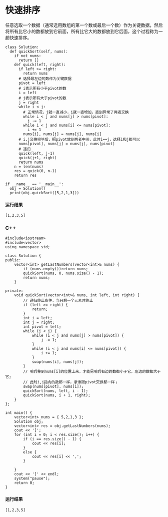 # 快速排序
任意选取一个数据（通常选用数组的第一个数或最后一个数）作为关键数据，然后将所有比它小的数都放到它前面，所有比它大的数都放到它后面，这个过程称为一趟快速排序。

    class Solution:
      def quickSort(self, nums):
        if not nums:
          return []
        def quick(left, right):
          if left >= right:
            return nums
          # 选择最左边的数作为关键数据
          pivot = left
          # i表示所有小于pivot的数
          i = left
          # j表示所有大于pivot的数
          j = right
          while i < j:
            # 正常情况，j就一直减小，i就一直增加，直到异常了两者交换
            while i < j and nums[j] > nums[pivot]:
              j -= 1
            while i < j and nums[i] <= nums[pivot]:
              i += 1
            nums[i], nums[j] = nums[j], nums[i]
          # i,j交换完毕后，把pivot放到两者中间，此时i==j，选择i和j都可以
          nums[pivot], nums[j] = nums[j], nums[pivot]
          # 递归
          quick(left, j-1)
          quick(j+1, right)
          return nums
        n = len(nums)
        res = quick(0, n-1)
        return res

    if __name__ == '__main__':
      obj = Solution()
      print(obj.quickSort([5,2,1,3]))
      
#### 运行结果
    [1,2,3,5]

### C++

    #include<iostream>
    #include<vector>
    using namespace std;

    class Solution {
    public:
        vector<int> getLastNumbers(vector<int>& nums) {
            if (nums.empty())return nums;
            quickSort(nums, 0, nums.size() - 1);
            return nums;
        }

    private:
        void quickSort(vector<int>& nums, int left, int right) {
            // 递归终止条件，当只剩一个元素时终止
            if (left >= right) {
                return;
            }
            int i = left;
            int j = right;
            int pivot = left;
            while (i < j) {
                while (i < j and nums[j] > nums[pivot]) {
                    j -= 1;
                }
                while (i < j and nums[i] <= nums[pivot]) {
                    i += 1;
                }
                swap(nums[i], nums[j]);
            }
            // 哨兵移到nums[i]的位置上来，才能另哨兵右边的数都小于它，左边的数都大于它;
            // 此时i,j指向的数都一样，拿谁跟pivot交换都一样；
            swap(nums[pivot], nums[i]);
            quickSort(nums, left, i - 1);
            quickSort(nums, i + 1, right);
        }
    };

    int main() {
        vector<int> nums = { 5,2,1,3 };
        Solution obj;
        vector<int> res = obj.getLastNumbers(nums);
        cout << '[';
        for (int i = 0; i < res.size(); i++) {
            if (i == res.size() - 1) {
                cout << res[i];
            }
            else {
                cout << res[i] << ',';
            }

        }
        cout << ']' << endl;
        system("pause");
        return 0;
    }
#### 运行结果
    [1,2,3,5]
